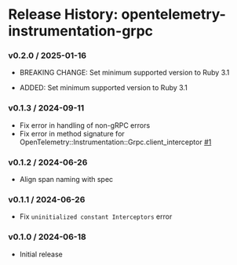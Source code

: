 # Release History: opentelemetry-instrumentation-grpc

### v0.2.0 / 2025-01-16

* BREAKING CHANGE: Set minimum supported version to Ruby 3.1

* ADDED: Set minimum supported version to Ruby 3.1

### v0.1.3 / 2024-09-11

* Fix error in handling of non-gRPC errors
* Fix error in method signature for OpenTelemetry::Instrumentation::Grpc.client_interceptor [#1](https://github.com/hibachrach/opentelemetry-instrumentation-grpc/pull/1)

### v0.1.2 / 2024-06-26

* Align span naming with spec

### v0.1.1 / 2024-06-26

* Fix `uninitialized constant Interceptors` error

### v0.1.0 / 2024-06-18

* Initial release
